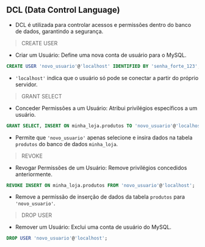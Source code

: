 ## DCL (Data Control Language) 
- DCL é utilizada para controlar acessos e permissões dentro do banco de dados, garantindo a segurança.

> CREATE USER
- Criar um Usuário: Define uma nova conta de usuário para o MySQL.

```sql
CREATE USER 'novo_usuario'@'localhost' IDENTIFIED BY 'senha_forte_123';
```
- `'localhost'` indica que o usuário só pode se conectar a partir do próprio servidor.


> GRANT SELECT
- Conceder Permissões a um Usuário: Atribui privilégios específicos a um usuário.

```sql
GRANT SELECT, INSERT ON minha_loja.produtos TO 'novo_usuario'@'localhost';
```
- Permite que `'novo_usuario'` apenas selecione e insira dados na tabela `produtos` do banco de dados `minha_loja`.

> REVOKE
- Revogar Permissões de um Usuário: Remove privilégios concedidos anteriormente.

```sql
REVOKE INSERT ON minha_loja.produtos FROM 'novo_usuario'@'localhost';
```
- Remove a permissão de inserção de dados da tabela `produtos` para `'novo_usuario'`.

> DROP USER
- Remover um Usuário: Exclui uma conta de usuário do MySQL.
```sql
DROP USER 'novo_usuario'@'localhost';
```